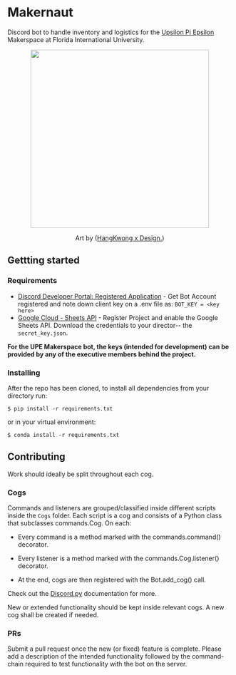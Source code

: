 # Makernaut
Discord bot to handle inventory and logistics for the <a href=https://upe.cs.fiu.edu/> Upsilon Pi Epsilon </a> Makerspace at Florida International University. 
<p align="center">
  <img src=https://i.imgur.com/6KQ4JR1.jpg width="400">
  <p align="center"> Art by (<a href = https://www.instagram.com/hkxdesign/?hl=en>HangKwong x Design.</a>)</p>
</p>
  
## Gettting started

### Requirements 
* [Discord Developer Portal: Registered Application](https://discord.com/developers/applications) - Get Bot Account registered and note down client key on a .env file as: `BOT_KEY = <key here>`
* [Google Cloud - Sheets API](https://console.cloud.google.com/apis/) - Register Project and enable the Google Sheets API. Download the credentials to your director-- the `secret_key.json`.

<b> For the UPE Makerspace bot, the keys (intended for development) can be provided by any of the executive members behind the project. </b>

### Installing

After the repo has been cloned, to install all dependencies from your directory run: 
```
$ pip install -r requirements.txt 
```
or in your virtual environment:
```
$ conda install -r requirements.txt
```

## Contributing

Work should ideally be split throughout each cog.

### Cogs

Commands and listeners are grouped/classified inside different scripts inside the `Cogs` folder. Each script is a cog and consists of a Python class that subclasses commands.Cog. On each:

* Every command is a method marked with the commands.command() decorator.

* Every listener is a method marked with the commands.Cog.listener() decorator.

* At the end, cogs are then registered with the Bot.add_cog() call.

Check out the [Discord.py](discordpy.readthedocs.io) documentation for more.

New or extended functionality should be kept inside relevant cogs. A new cog shall be created if needed. 

### PRs

Submit a pull request once the new (or fixed) feature is complete. Please add a description of the intended functionality followed by the command-chain required to test functionality with the bot on the server. 
